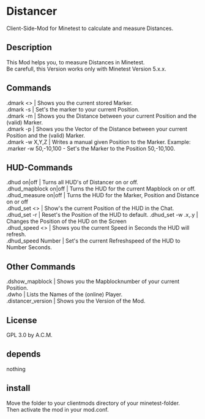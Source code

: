 # Distancer
Client-Side-Mod for Minetest to calculate and measure Distances.<br>

## Description
This Mod helps you, to measure Distances in Minetest.<br>
Be carefull, this Version works only with Minetest Version 5.x.x.

## Commands
.dmark <> | Shows you the current stored Marker.<br>
.dmark -s | Set's the marker to your current Position.<br>
.dmark -m | Shows you the Distance between your current Position and the (valid) Marker.<br>
.dmark -p | Shows you the Vector of the Distance between your current Position and the (valid) Marker.<br>
.dmark -w X,Y,Z | Writes a manual given Position to the Marker. Example: .marker -w 50,-10,100 - Set's the Marker to the Position 50,-10,100.<br>

## HUD-Commands
.dhud on|off          | Turns all HUD's of Distancer on or off.<br>
.dhud_mapblock on|off | Turns the HUD for the current Mapblock on or off.<br>
.dhud_measure on|off  | Turns the HUD for the Marker, Position and Distance on or off<br>
.dhud_set <>          | Show's the current Position of the HUD in the Chat.
.dhud_set -r          | Reset's the Position of the HUD to default.
.dhud_set -w .x,.y    | Changes the Position of the HUD on the Screen<br>
.dhud_speed <>        | Shows you the current Speed in Seconds the HUD will refresh.<br>
.dhud_speed Number    | Set's the current Refreshspeed of the HUD to Number Seconds.<br>

## Other Commands
.dshow_mapblock       | Shows you the Mapblocknumber of your current Position.<br>
.dwho                 | Lists the Names of the (online) Player.<br>
.distancer_version    | Shows you the Version of the Mod.<br>

## License
GPL 3.0 by A.C.M.<br>

## depends
nothing<br>

## install 
Move the folder to your clientmods directory of your minetest-folder.<br>
Then activate the mod in your mod.conf.<br>

